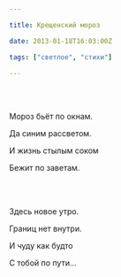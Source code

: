```yaml
---

title: Крещенский мороз

date: 2013-01-18T16:03:00Z

tags: ["светлое", "стихи"]

---
```


<br/><br/>

Мороз бьёт по окнам.

Да синим рассветом.

И жизнь стылым соком

Бежит по заветам.

<br/><br/>

Здесь новое утро.

Границ нет внутри.

И чуду как будто

С тобой по пути…